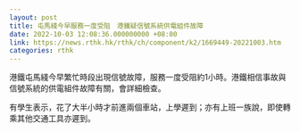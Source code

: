 ```yaml
---
layout: post
title: 屯馬綫今早服務一度受阻　港鐵疑信號系統供電組件故障
date: 2022-10-03 12:08:36.000000000 +08:00
link: https://news.rthk.hk/rthk/ch/component/k2/1669449-20221003.htm
categories: rthk
---
```


港鐵屯馬綫今早繁忙時段出現信號故障，服務一度受阻約1小時。港鐵相信事故與信號系統的供電組件故障有關，會詳細檢查。

有學生表示，花了大半小時才前進兩個車站，上學遲到；亦有上班一族說，即使轉乘其他交通工具亦遲到。
